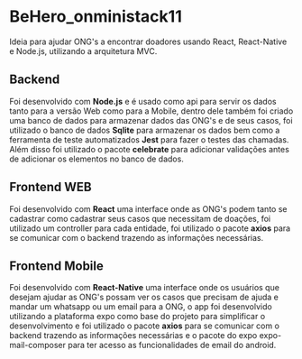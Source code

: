 # BeHero_onministack11

Ideia para ajudar ONG's a encontrar doadores usando React, React-Native e Node.js, utilizando a arquitetura MVC.


## Backend

Foi desenvolvido com **Node.js** e é usado como api para servir os dados tanto para a versão Web como para a Mobile, dentro dele também foi criado uma banco de dados para armazenar dados das ONG's e de seus casos, foi utilizado o banco de dados **Sqlite** para armazenar os dados bem como a ferramenta de teste automatizados **Jest** para fazer o testes das chamadas. Além disso foi utilizado o pacote **celebrate** para adicionar validações antes de adicionar os elementos no banco de dados.

## Frontend WEB

Foi desenvolvido com **React** uma interface onde as ONG's podem tanto se cadastrar como cadastrar seus casos que necessitam de doações, foi utilizado um controller para cada entidade, foi utilizado o pacote **axios** para se comunicar com o backend trazendo as informações necessárias.

## Frontend Mobile

Foi desenvolvido com **React-Native** uma interface onde os usuários que desejam ajudar as ONG's possam ver os casos que precisam de ajuda e mandar um whatsapp ou um email para a ONG, o app foi desenvolvido utilizando a plataforma expo como base do projeto para simplificar o desenvolvimento e foi utilizado o pacote **axios** para se comunicar com o backend trazendo as informações necessárias e o pacote do expo expo-mail-composer para ter acesso as funcionalidades de email do android. 
